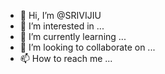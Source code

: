 - 👋 Hi, I’m @SRIVIJIU
- 👀 I’m interested in ...
- 🌱 I’m currently learning ...
- 💞️ I’m looking to collaborate on ...
- 📫 How to reach me ...

<!---
SRIVIJIU/SRIVIJIU is a ✨ special ✨ repository because its `README.md` (this file) appears on your GitHub profile.
You can click the Preview link to take a look at your changes.
--->
